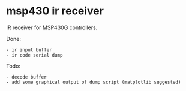 msp430 ir receiver
==================

IR receiver for MSP430G controllers.

Done:

    - ir input buffer
    - ir code serial dump

Todo:

    - decode buffer
    - add some graphical output of dump script (matplotlib suggested)
